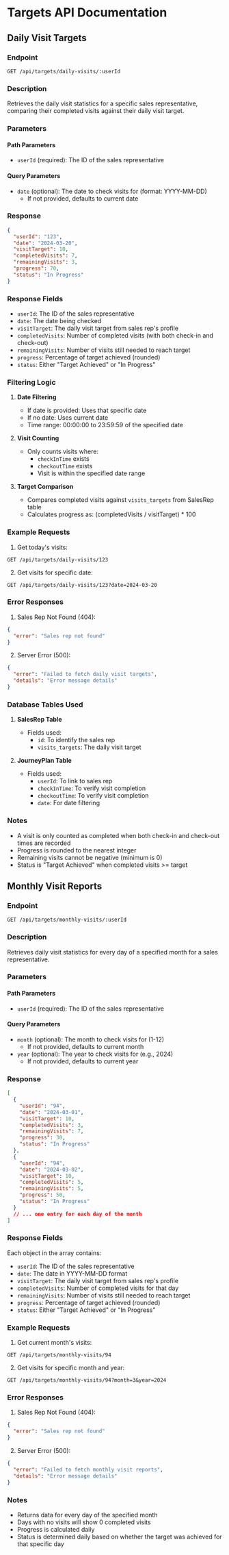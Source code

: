 # Targets API Documentation

## Daily Visit Targets

### Endpoint
```http
GET /api/targets/daily-visits/:userId
```

### Description
Retrieves the daily visit statistics for a specific sales representative, comparing their completed visits against their daily visit target.

### Parameters

#### Path Parameters
- `userId` (required): The ID of the sales representative

#### Query Parameters
- `date` (optional): The date to check visits for (format: YYYY-MM-DD)
  - If not provided, defaults to current date

### Response
```json
{
  "userId": "123",
  "date": "2024-03-20",
  "visitTarget": 10,
  "completedVisits": 7,
  "remainingVisits": 3,
  "progress": 70,
  "status": "In Progress"
}
```

### Response Fields
- `userId`: The ID of the sales representative
- `date`: The date being checked
- `visitTarget`: The daily visit target from sales rep's profile
- `completedVisits`: Number of completed visits (with both check-in and check-out)
- `remainingVisits`: Number of visits still needed to reach target
- `progress`: Percentage of target achieved (rounded)
- `status`: Either "Target Achieved" or "In Progress"

### Filtering Logic

1. **Date Filtering**
   - If date is provided: Uses that specific date
   - If no date: Uses current date
   - Time range: 00:00:00 to 23:59:59 of the specified date

2. **Visit Counting**
   - Only counts visits where:
     - `checkInTime` exists
     - `checkoutTime` exists
     - Visit is within the specified date range

3. **Target Comparison**
   - Compares completed visits against `visits_targets` from SalesRep table
   - Calculates progress as: (completedVisits / visitTarget) * 100

### Example Requests

1. Get today's visits:
```http
GET /api/targets/daily-visits/123
```

2. Get visits for specific date:
```http
GET /api/targets/daily-visits/123?date=2024-03-20
```

### Error Responses

1. Sales Rep Not Found (404):
```json
{
  "error": "Sales rep not found"
}
```

2. Server Error (500):
```json
{
  "error": "Failed to fetch daily visit targets",
  "details": "Error message details"
}
```

### Database Tables Used

1. **SalesRep Table**
   - Fields used:
     - `id`: To identify the sales rep
     - `visits_targets`: The daily visit target

2. **JourneyPlan Table**
   - Fields used:
     - `userId`: To link to sales rep
     - `checkInTime`: To verify visit completion
     - `checkoutTime`: To verify visit completion
     - `date`: For date filtering

### Notes
- A visit is only counted as completed when both check-in and check-out times are recorded
- Progress is rounded to the nearest integer
- Remaining visits cannot be negative (minimum is 0)
- Status is "Target Achieved" when completed visits >= target 

## Monthly Visit Reports

### Endpoint
```http
GET /api/targets/monthly-visits/:userId
```

### Description
Retrieves daily visit statistics for every day of a specified month for a sales representative.

### Parameters

#### Path Parameters
- `userId` (required): The ID of the sales representative

#### Query Parameters
- `month` (optional): The month to check visits for (1-12)
  - If not provided, defaults to current month
- `year` (optional): The year to check visits for (e.g., 2024)
  - If not provided, defaults to current year

### Response
```json
[
  {
    "userId": "94",
    "date": "2024-03-01",
    "visitTarget": 10,
    "completedVisits": 3,
    "remainingVisits": 7,
    "progress": 30,
    "status": "In Progress"
  },
  {
    "userId": "94",
    "date": "2024-03-02",
    "visitTarget": 10,
    "completedVisits": 5,
    "remainingVisits": 5,
    "progress": 50,
    "status": "In Progress"
  }
  // ... one entry for each day of the month
]
```

### Response Fields
Each object in the array contains:
- `userId`: The ID of the sales representative
- `date`: The date in YYYY-MM-DD format
- `visitTarget`: The daily visit target from sales rep's profile
- `completedVisits`: Number of completed visits for that day
- `remainingVisits`: Number of visits still needed to reach target
- `progress`: Percentage of target achieved (rounded)
- `status`: Either "Target Achieved" or "In Progress"

### Example Requests

1. Get current month's visits:
```http
GET /api/targets/monthly-visits/94
```

2. Get visits for specific month and year:
```http
GET /api/targets/monthly-visits/94?month=3&year=2024
```

### Error Responses

1. Sales Rep Not Found (404):
```json
{
  "error": "Sales rep not found"
}
```

2. Server Error (500):
```json
{
  "error": "Failed to fetch monthly visit reports",
  "details": "Error message details"
}
```

### Notes
- Returns data for every day of the specified month
- Days with no visits will show 0 completed visits
- Progress is calculated daily
- Status is determined daily based on whether the target was achieved for that specific day 